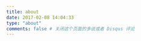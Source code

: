 ```yaml
---
title: about
date: 2017-02-08 14:04:33
type: "about"
comments: false # 关闭这个页面的多说或者 Disqus 评论
---
```

